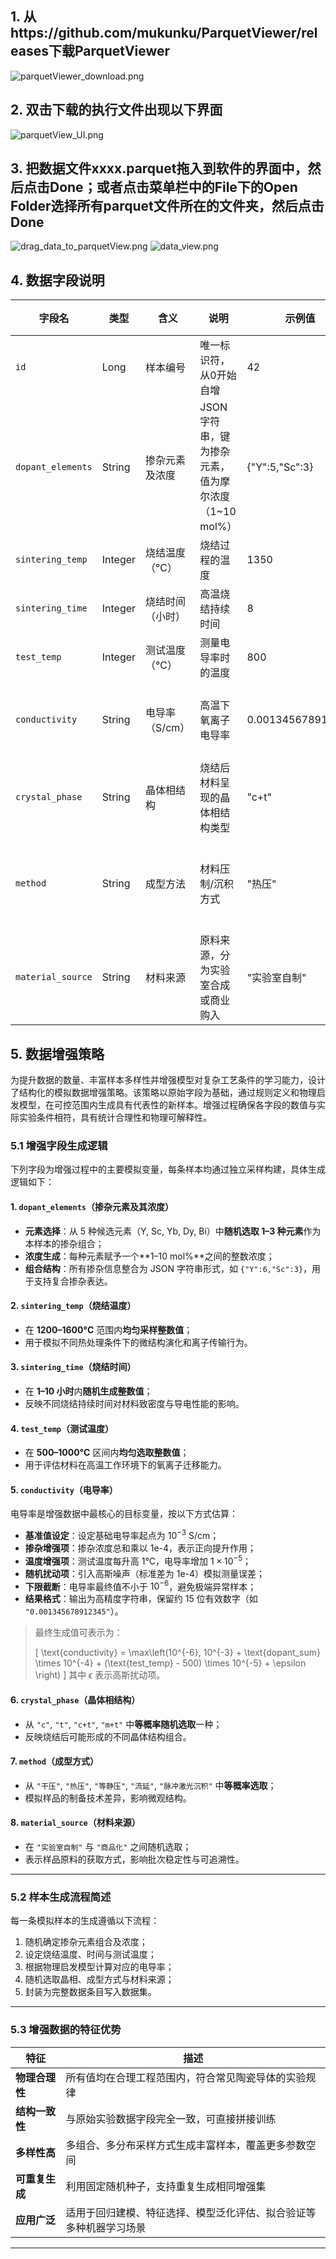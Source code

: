 ## 1. 从https://github.com/mukunku/ParquetViewer/releases下载ParquetViewer
![parquetViewer_download.png](images/parquetViewer_download.png)
## 2. 双击下载的执行文件出现以下界面
![parquetView_UI.png](images/parquetView_UI.png)
## 3. 把数据文件xxxx.parquet拖入到软件的界面中，然后点击Done；或者点击菜单栏中的File下的Open Folder选择所有parquet文件所在的文件夹，然后点击Done
![drag_data_to_parquetView.png](images/drag_data_to_parquetView.png)
![data_view.png](images/data_view.png)

## 4. 数据字段说明

| 字段名             | 类型     | 含义             | 说明                                                                | 示例值                | 取值范围 / 可选值                                               |
|--------------------|----------|------------------|---------------------------------------------------------------------|------------------------|------------------------------------------------------------------|
| `id`               | Long     | 样本编号         | 唯一标识符，从0开始自增                                             | 42                     | 0 ~ numRows - 1                                                  |
| `dopant_elements`  | String   | 掺杂元素及浓度   | JSON字符串，键为掺杂元素，值为摩尔浓度（1~10 mol%）               | {"Y":5,"Sc":3}         | 元素从 Y, Sc, Yb, Dy, Bi 中选1~3个，浓度范围为1~10              |
| `sintering_temp`   | Integer  | 烧结温度（℃）    | 烧结过程的温度                            | 1350                   | 1200 ~ 1600                                                      |
| `sintering_time`   | Integer  | 烧结时间（小时） | 高温烧结持续时间                            | 8                      | 1 ~ 10                                                           |
| `test_temp`        | Integer  | 测试温度（℃）    | 测量电导率时的温度                                                  | 800                    | 500 ~ 1000                                                       |
| `conductivity`     | String   | 电导率（S/cm）   | 高温下氧离子电导率                     | 0.001345678912345      | 约 1e-6 ~ 0.009，高精度小数字符串                                |
| `crystal_phase`    | String   | 晶体相结构       | 烧结后材料呈现的晶体相结构类型                                     | "c+t"                  | "c", "t", "c+t", "m+t"                                           |
| `method`           | String   | 成型方法         | 材料压制/沉积方式                                    | "热压"                 | "干压", "热压", "等静压", "流延", "脉冲激光沉积"               |
| `material_source`  | String   | 材料来源         | 原料来源，分为实验室合成或商业购入                                  | "实验室自制"           | "实验室自制", "商品化"                                          |

## 5. 数据增强策略

为提升数据的数量、丰富样本多样性并增强模型对复杂工艺条件的学习能力，设计了结构化的模拟数据增强策略。该策略以原始字段为基础，通过规则定义和物理启发模型，在可控范围内生成具有代表性的新样本。增强过程确保各字段的数值与实际实验条件相符，具有统计合理性和物理可解释性。

### 5.1 增强字段生成逻辑

下列字段为增强过程中的主要模拟变量，每条样本均通过独立采样构建，具体生成逻辑如下：

#### **1. `dopant_elements`（掺杂元素及其浓度）**

- **元素选择**：从 5 种候选元素（Y, Sc, Yb, Dy, Bi）中**随机选取 1–3 种元素**作为本样本的掺杂组合；
- **浓度生成**：每种元素赋予一个**1–10 mol%**之间的整数浓度；
- **组合结构**：所有掺杂信息整合为 JSON 字符串形式，如 `{"Y":6,"Sc":3}`，用于支持复合掺杂表达。

#### **2. `sintering_temp`（烧结温度）**

- 在 **1200–1600°C** 范围内**均匀采样整数值**；
- 用于模拟不同热处理条件下的微结构演化和离子传输行为。

#### **3. `sintering_time`（烧结时间）**

- 在 **1–10 小时**内**随机生成整数值**；
- 反映不同烧结持续时间对材料致密度与导电性能的影响。

#### **4. `test_temp`（测试温度）**

- 在 **500–1000°C** 区间内**均匀选取整数值**；
- 用于评估材料在高温工作环境下的氧离子迁移能力。

#### **5. `conductivity`（电导率）**

电导率是增强数据中最核心的目标变量，按以下方式估算：

- **基准值设定**：设定基础电导率起点为 $10^{-3}$ S/cm；
- **掺杂增强项**：掺杂浓度总和乘以 1e-4，表示正向提升作用；
- **温度增强项**：测试温度每升高 1°C，电导率增加 $1\times10^{-5}$；
- **随机扰动项**：引入高斯噪声（标准差为 1e-4）模拟测量误差；
- **下限截断**：电导率最终值不小于 $10^{-6}$，避免极端异常样本；
- **结果格式**：输出为高精度字符串，保留约 15 位有效数字（如 `"0.001345678912345"`）。

> 最终生成值可表示为：
>
> \[
> \text{conductivity} = \max\left(10^{-6}, 10^{-3} + \text{dopant\_sum} \times 10^{-4} + (\text{test\_temp} - 500) \times 10^{-5} + \epsilon \right)
> \]
> 其中 $\epsilon$ 表示高斯扰动项。

#### **6. `crystal_phase`（晶体相结构）**

- 从 `"c"`, `"t"`, `"c+t"`, `"m+t"` 中**等概率随机选取**一种；
- 反映烧结后可能形成的不同晶体结构组合。

#### **7. `method`（成型方式）**

- 从 `"干压"`, `"热压"`, `"等静压"`, `"流延"`, `"脉冲激光沉积"` 中**等概率选取**；
- 模拟样品的制备技术差异，影响微观结构。

#### **8. `material_source`（材料来源）**

- 在 `"实验室自制"` 与 `"商品化"` 之间随机选取；
- 表示样品原料的获取方式，影响批次稳定性与可追溯性。

---

### 5.2 样本生成流程简述

每一条模拟样本的生成遵循以下流程：

1. 随机确定掺杂元素组合及浓度；
2. 设定烧结温度、时间与测试温度；
3. 根据物理启发模型计算对应的电导率；
4. 随机选取晶相、成型方式与材料来源；
5. 封装为完整数据条目写入数据集。

---

### 5.3 增强数据的特征优势

| 特征         | 描述                                                                 |
|--------------|----------------------------------------------------------------------|
| **物理合理性**   | 所有值均在合理工程范围内，符合常见陶瓷导体的实验规律                  |
| **结构一致性**   | 与原始实验数据字段完全一致，可直接拼接训练                             |
| **多样性高**     | 多组合、多分布采样方式生成丰富样本，覆盖更多参数空间                   |
| **可重复生成**   | 利用固定随机种子，支持重复生成相同增强集                                |
| **应用广泛**     | 适用于回归建模、特征选择、模型泛化评估、拟合验证等多种机器学习场景     |

---






